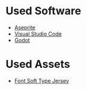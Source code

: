 # Used Software
- [Aseprite](https://www.aseprite.org/)
- [Visual Studio Code](https://code.visualstudio.com/)
- [Godot](https://godotengine.org/)

# Used Assets
- [Font Soft Type Jersey](https://github.com/scfried/soft-type-jersey)
